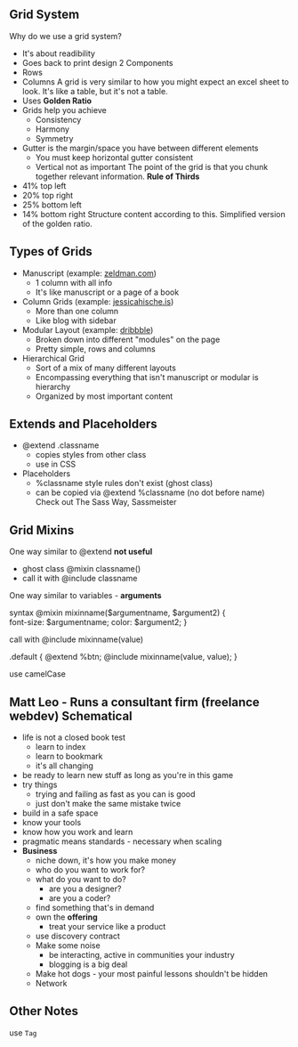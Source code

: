 ## Grid System
Why do we use a grid system?
- It's about readibility
- Goes back to print design
2 Components
- Rows
- Columns
A grid is very similar to how you might expect an excel sheet to look. It's like a table, but it's not a table. 
- Uses **Golden Ratio**
- Grids help you achieve
    + Consistency
    + Harmony
    + Symmetry
- Gutter is the margin/space you have between different elements
    + You must keep horizontal gutter consistent
    + Vertical not as important
The point of the grid is that you chunk together relevant information.
**Rule of Thirds**
- 41% top left
- 20% top right
- 25% bottom left
- 14% bottom right
Structure content according to this. Simplified version of the golden ratio.

## Types of Grids
- Manuscript (example: [zeldman.com](http://zeldman.com))
    + 1 column with all info
    + It's like manuscript or a page of a book
- Column Grids (example: [jessicahische.is](http://jessicahische.com))
    + More than one column
    + Like blog with sidebar
- Modular Layout (example: [dribbble](http://dribbble.com))
    + Broken down into different "modules" on the page
    + Pretty simple, rows and columns
- Hierarchical Grid
    + Sort of a mix of many different layouts
    + Encompassing everything that isn't manuscript or modular is hierarchy
    + Organized by most important content
## Extends and Placeholders
- @extend .classname
    + copies styles from other class
    + use in CSS
- Placeholders
    + %classname style rules don't exist (ghost class)
    + can be copied via @extend %classname (no dot before name) 
Check out The Sass Way, Sassmeister

## Grid Mixins
One way similar to @extend **not useful**
- ghost class @mixin classname()
- call it with @include classname

One way similar to variables - **arguments**

syntax @mixin mixinname($argumentname, $argument2) {  
    font-size: $argumentname;
    color: $argument2;
}

call with @include mixinname(value)

.default {
    @extend %btn;
    @include mixinname(value, value);
}

use camelCase

## Matt Leo - Runs a consultant firm (freelance webdev) Schematical
- life is not a closed book test
    + learn to index
    + learn to bookmark
    + it's all changing
- be ready to learn new stuff as long as you're in this game 
- try things
    + trying and failing as fast as you can is good
    + just don't make the same mistake twice
- build in a safe space
- know your tools
- know how you work and learn
- pragmatic means standards - necessary when scaling
- **Business**
    + niche down, it's how you make money
    + who do you want to work for?
    + what do you want to do?
        * are you a designer?
        * are you a coder?
    + find something that's in demand
    + own the **offering**
        * treat your service like a product
    + use discovery contract
    + Make some noise
        * be interacting, active in communities your industry
        * blogging is a big deal
    + Make hot dogs - your most painful lessons shouldn't be hidden
    + Network

## Other Notes
use <code>Tag</code>
